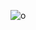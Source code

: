 ![o](https://user-images.githubusercontent.com/111204328/218812334-6e49eb14-06b1-4cb0-a03b-eddb84f49555.png)

